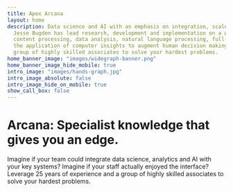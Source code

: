 ```yaml
---
title: Apex Arcana
layout: home
description: Data science and AI with an emphasis on integration, scale and human centred design.
  Jesse Bugden has lead research, development and implementation on a wide range of projects such as;
  content processing, data analysis, natural language processing, full-text search and index, graph and
  the application of computer insights to augment human decision making. Leverage 25 years of experience and a
  group of highly skilled associates to solve your hardest problems.
home_banner_image: "images/widegraph-banner.png"
home_banner_image_hide_mobile: true
intro_image: "images/hands-graph.jpg"
intro_image_absolute: false
intro_image_hide_on_mobile: true
show_call_box: false
---
```


# Arcana: Specialist knowledge that gives you an edge.

Imagine if your team could integrate data science, analytics and AI with your key systems?
Imagine if your staff
actually enjoyed the interface?
Leverage 25 years of experience and a group of highly skilled associates to solve your hardest problems.
